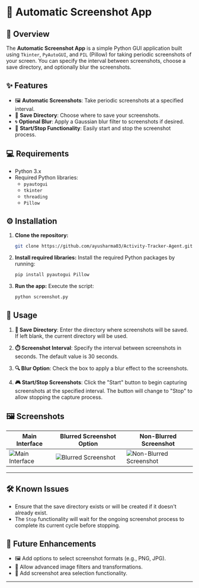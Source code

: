 

# 📸 Automatic Screenshot App

## 📝 Overview
The **Automatic Screenshot App** is a simple Python GUI application built using `Tkinter`, `PyAutoGUI`, and `PIL` (Pillow) for taking periodic screenshots of your screen. You can specify the interval between screenshots, choose a save directory, and optionally blur the screenshots.

## ✨ Features
- 🖼️ **Automatic Screenshots**: Take periodic screenshots at a specified interval.
- 📂 **Save Directory**: Choose where to save your screenshots.
- 🌀 **Optional Blur**: Apply a Gaussian blur filter to screenshots if desired.
- 🛑 **Start/Stop Functionality**: Easily start and stop the screenshot process.

## 💻 Requirements
- Python 3.x
- Required Python libraries:
  - `pyautogui`
  - `tkinter`
  - `threading`
  - `Pillow`

## ⚙️ Installation
1. **Clone the repository:**
   ```bash
   git clone https://github.com/ayusharma03/Activity-Tracker-Agent.git
   ```

2. **Install required libraries:**
   Install the required Python packages by running:
   ```bash
   pip install pyautogui Pillow
   ```

3. **Run the app:**
   Execute the script:
   ```bash
   python screenshot.py
   ```

## 🚀 Usage
1. **📂 Save Directory**: Enter the directory where screenshots will be saved. If left blank, the current directory will be used.
   
2. **⏱️ Screenshot Interval**: Specify the interval between screenshots in seconds. The default value is 30 seconds.

3. **🔍 Blur Option**: Check the box to apply a blur effect to the screenshots.

4. **🎮 Start/Stop Screenshots**: Click the "Start" button to begin capturing screenshots at the specified interval. The button will change to "Stop" to allow stopping the capture process.


## 🖼️ Screenshots

| **Main Interface**                                   | **Blurred Screenshot Option**                           | **Non-Blurred Screenshot**                            |
|------------------------------------------------------|---------------------------------------------------------|-------------------------------------------------------|
| ![Main Interface](readme_assets/screenshot_feature/public/interface.png)    | ![Blurred Screenshot](readme_assets/screenshot_feature/public/screenshot.png) | ![Non-Blurred Screenshot](readme_assets/screenshot_feature/public/screenshotnoblurr.png) |

---

## 🛠️ Known Issues
- Ensure that the save directory exists or will be created if it doesn't already exist.
- The `Stop` functionality will wait for the ongoing screenshot process to complete its current cycle before stopping.

## 🔮 Future Enhancements
- 🖼️ Add options to select screenshot formats (e.g., PNG, JPG).
- 🎨 Allow advanced image filters and transformations.
- 📐 Add screenshot area selection functionality.

---
